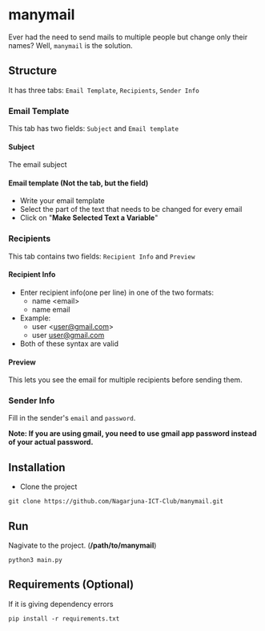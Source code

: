 # manymail
Ever had the need to send mails to multiple people but change only their names? Well, `manymail` is the solution.

## Structure
It has three tabs: `Email Template`, `Recipients`, `Sender Info`

### Email Template
This tab has two fields: `Subject` and `Email template`

#### Subject
The email subject

#### Email template (Not the tab, but the field)
- Write your email template
- Select the part of the text that needs to be changed for every email
- Click on "**Make Selected Text a Variable**"

### Recipients
This tab contains two fields: `Recipient Info` and `Preview`

#### Recipient Info
- Enter recipient info(one per line) in one of the two formats:
    - name \<email\>
    - name email
- Example:
    - user \<user@gmail.com\>
    - user user@gmail.com
- Both of these syntax are valid

#### Preview
This lets you see the email for multiple recipients before sending them.

### Sender Info
Fill in the sender's `email` and `password`.

**Note: If you are using gmail, you need to use gmail app password instead of your actual password.**

## Installation
- Clone the project
```
git clone https://github.com/Nagarjuna-ICT-Club/manymail.git
```

## Run
Nagivate to the project. (**/path/to/manymail**)
```
python3 main.py
```

## Requirements (Optional)
If it is giving dependency errors
```
pip install -r requirements.txt
```